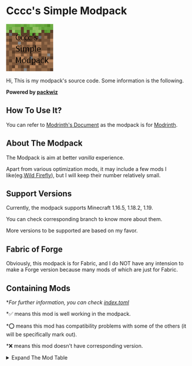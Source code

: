 # Cccc's Simple Modpack

![icon](cover.png)

Hi, This is my modpack's source code. Some information is the following.

**Powered by [packwiz](https://github.com/packwiz/packwiz)**

## How To Use It?

You can refer to [Modrinth's Document](https://docs.modrinth.com/docs/modpacks/playing_modpacks/) as the modpack is for [Modrinth](https://modrinth.com/modpacks).

## About The Modpack

The Modpack is aim at better *vanilla* experience.

Apart from various optimization mods, it may include a few mods I like(eg.[Wild Firefly](https://modrinth.com/mod/wildfirefly)), but I will keep their number relatively small.

## Support Versions

Currently, the modpack supports Minecraft 1.16.5, 1.18.2, 1.19.

You can check corresponding branch to know more about them.

More versions to be supported are based on my favor.

## Fabric of Forge

Obviously, this modpack is for Fabric, and I do NOT have any intension to make a Forge version because many mods of which are just for Fabric.

## Containing Mods

**For further information, you can check [index.toml](index.toml)*

*✅ means this mod is well working in the modpack.

*⭕ means this mod has compatibility problems with some of the others (it will be specifically mark out).

*❌ means this mod doesn't have corresponding version.

<details><summary>Expand The Mod Table</summary>

|   Mods    |   1.19    |    1.18.2    |    1.16.5    |
|-----------|-----------|-----------|-----------|
|Alternate Current|✅||✅|
|Amecs|✅||✅|
|Animatica|✅||❌|
|Architectury API|✅||✅|
|Armor Points ++ / Health Stacking|✅||❌|
|AttributeFix|✅||❌|
|Auto HUD|✅||❌|
|bad packets|✅||❌ (no need)|
|Balm|✅||❌|
|Better Drpped Items|❌|✅|✅|
|Better Mount HUD|✅||❌|
|Better Safe Bed|✅||✅|
|Better Sodium Video Settings Button|⭕ (You can go to <https://www.curseforge.com/minecraft/mc-mods/better-sodium-video-settings-button/files> and download it by yourself)|⭕|⭕|
|Boat Item View|✅||✅|
|Borderless Mining|✅||✅|
|Better Recipe Book|✅||❌|
|cAn i MiNe thIS bLOCk?|✅||✅|
|Carpet Extra|✅||✅|
|Carpet-Fixes|✅||❌|
|Carpet|✅||✅|
|Chat Heads|✅||✅|
|Chime|✅|||
|CIT Resewn|✅|||
|Client Commands|✅|||
|Cloth API (Fabric)|✅|||
|Cloth Config API (Fabric/Forge)|✅|||
|Colormatic|✅|||
|Continuity|✅|||
|Crowmap|✅|||
|CustomSkinLoader|✅|||
|Don't Clear Chat History|✅|||
|Debugify|✅|||
|Detail Armor Bar|✅|||
|Dynamic FPS|✅|||
|Dynamic Crosshair|✅|||
|Enhanced Block Entities|✅|||
|Enhanced Attack Indicator|✅|||
|Entity Texture Features [Fabric]|✅|||
|Fabric API|✅|||
|Fabric Language Kotlin|✅|||
|FabricSkyboxes|✅|||
|Fabrishot|✅|||
|Falling Leaves|✅|||
|Fastload|✅|||
|FerriteCore|✅|||
|Held Item Info|✅|||
|Horse Stats Vanilla|✅|||
|IMBlockerFabric|✅|||
|Indium|✅|||
|Inventory Profiles Next|✅|||
|Iris Shaders|✅|||
|Item Model Fix|✅|||
|JSON Model Extensions|⭕ (see <https://github.com/tr7zw/WaveyCapes/issues/20>)|||
|Know My Name!|✅|||
|Krypton|✅|||
|LambdaBetterGrass|✅|||
|LambDynamicLights|✅|||
|Language Reload|✅|||
|LazyDFU|✅|||
|Lithium|✅|||
|Make Bubbles Pop|✅|||
|LAN World Plug-n-Play (mcwifipnp)|✅|||
|Memory Leak Fix|✅|||
|Mod Menu|✅|||
|More Culling|✅|||
|MoreMcmeta|✅|||
|multiconnect|⭕ (see <https://github.com/FireMuffin303/WildFirefly/issues/2>)|||
|NetherPortalFix|✅|||
|No More Useless Keys - NMUK|✅|||
|No Chat Reports|✅|||
|Not Enough Animations|✅|||
|NotifMod|✅|||
|OptiGUI|✅|||
|Phosphor|⭕ (Choose Starlight as replacement)|||
|Reese's Sodium Options|✅|||
|Roughly Enough Items (REI)|✅|||
|Show Me Your Skin!|✅|||
|Simple Voice Chat|✅|||
|'Slight' Gui Modifications|✅|||
|Sodium Extra|✅|||
|Sodium|✅|||
|Starlight (Fabric)|✅|||
|Suggestion Tweaker|✅|||
|Symbol Chat|✅|||
|thorium|✅|||
|TieFix|✅|||
|UI Input Undo (Fabric)|✅|||
|VehicleFix|✅|||
|ViaFabric|✅|||
|Very Many Players (Fabric)|✅|||
|Wavey Capes|✅|||
|Wild Firefly|✅|||
|Multi World Borders|✅|||
|WTHIT|✅|||
|Your Options Shall Be Respected (YOSBR)|✅|||
|Zoomify|✅|||

</details>
